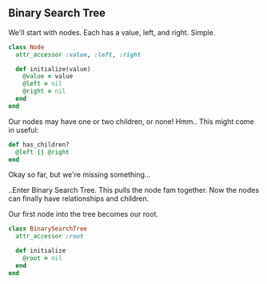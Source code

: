 ## Binary Search Tree

We'll start with nodes. Each has a value, left, and right. Simple.
```ruby
class Node
  attr_accessor :value, :left, :right

  def initialize(value)
    @value = value
    @left = nil
    @right = nil
  end
end
```

Our nodes may have one or two children, or none! Hmm.. This might come in useful:
```ruby
def has_children?
  @left || @right
end
```
Okay so far, but we're missing something...

..Enter Binary Search Tree. This pulls the node fam together. Now the nodes can finally have relationships and children.

Our first node into the tree becomes our root.

```ruby
class BinarySearchTree
  attr_accessor :root

  def initialize
    @root = nil
  end
end
```
